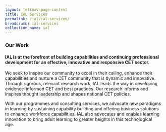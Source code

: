 ```yaml
---
layout: leftnav-page-content
title: IAL Services
permalink: /ial/ial-services/
breadcrumb: ial-services
collection_name: ial
---
```

### **Our Work**
 
#### IAL is at the forefront of building capabilities and continuing professional development for an effective, innovative and responsive CET sector.

We seek to inspire our community to excel in their calling, enhance their capabilities and nurture a CET community that is dynamic and innovative. Through rigorous, relevant research work,  IAL leads the way in developing evidence-informed CET and best practices. Our research informs and inspires thought leadership and shapes national CET policies.

With our programmes and consulting services, we advocate new paradigms in learning by sustaining capability building and offering business solutions to enhance workforce capabilities. IAL also advocates and enables learning innovation to bring adult learning to greater heights in this technological age. 
